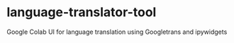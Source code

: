 # language-translator-tool
Google Colab UI for language translation using Googletrans and ipywidgets
